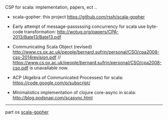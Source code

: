 

CSP for scala: implementation, papers, ect ..


* scala-gopher:  this project https://github.com/rssh/scala-gopher 

* Early attempt of message-passsssing concurrency for scala use byte-code transformation:
                                                                     http://wotug.org/papers/CPA-2013/Bate13/Bate13.pdf

* Communicating Scala Object (revised)
          http://www.cs.ox.ac.uk/people/bernard.sufrin/personal/CSO/cpa2008-cso-2014revision.pdf
          // https://www.cs.ox.ac.uk/people/bernard.sufrin/personal/CSO/cpa2008-cso.pdf is unavailable now.

* ACP (Algebra of Communicated Processes) for scala: https://code.google.com/p/subscript/

* Minimalistics implementation of clojure core-async in scala: http://blog.podsnap.com/scasync.html

------------------
  part os [scala-gopher](https://github.com/rssh/scala-gopher)

